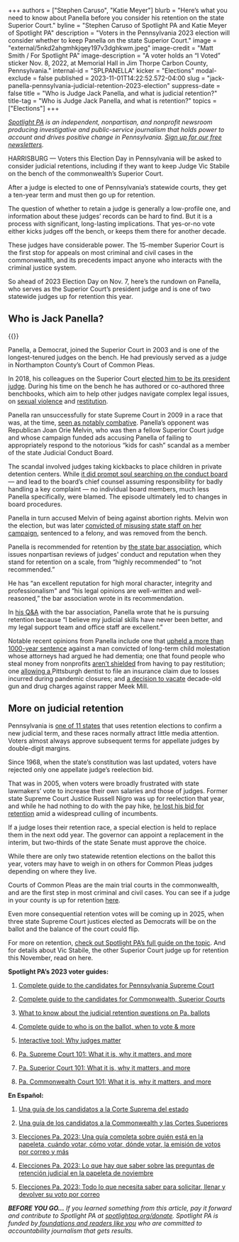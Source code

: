 +++
authors = ["Stephen Caruso", "Katie Meyer"]
blurb = "Here’s what you need to know about Panella before you consider his retention on the state Superior Court."
byline = "Stephen Caruso of Spotlight PA and Katie Meyer of Spotlight PA"
description = "Voters in the Pennsylvania 2023 election will consider whether to keep Panella on the state Superior Court."
image = "external/5nkd2ahgmhkjqey197v3dghkwm.jpeg"
image-credit = "Matt Smith / For Spotlight PA"
image-description = "A voter holds an “I Voted” sticker Nov. 8, 2022, at Memorial Hall in Jim Thorpe Carbon County, Pennsylvania."
internal-id = "SPLPANELLA"
kicker = "Elections"
modal-exclude = false
published = 2023-11-01T14:22:52.572-04:00
slug = "jack-panella-pennsylvania-judicial-retention-2023-election"
suppress-date = false
title = "Who is Judge Jack Panella, and what is judicial retention?"
title-tag = "Who is Judge Jack Panella, and what is retention?"
topics = ["Elections"]
+++

<a href="https://www.spotlightpa.org/"><em>Spotlight PA</em></a><em> is an independent, nonpartisan, and nonprofit newsroom producing investigative and public-service journalism that holds power to account and drives positive change in Pennsylvania. </em><a href="https://www.spotlightpa.org/newsletters"><em>Sign up for our free newsletters</em></a><em>.</em>

HARRISBURG — Voters this Election Day in Pennsylvania will be asked to consider judicial retentions, including if they want to keep Judge Vic Stabile on the bench of the commonwealth’s Superior Court.

After a judge is elected to one of Pennsylvania’s statewide courts, they get a ten-year term and must then go up for retention.

The question of whether to retain a judge is generally a low-profile one, and information about these judges’ records can be hard to find. But it is a process with significant, long-lasting implications. That yes-or-no vote either kicks judges off the bench, or keeps them there for another decade.

<script src="https://www.spotlightpa.org/embed.js" async></script><div data-spl-embed-version="1" data-spl-src="https://www.spotlightpa.org/embeds/newsletter/"></div>

These judges have considerable power. The 15-member Superior Court is the first stop for appeals on most criminal and civil cases in the commonwealth, and its precedents impact anyone who interacts with the criminal justice system.

So ahead of 2023 Election Day on Nov. 7, here’s the rundown on Panella, who serves as the Superior Court’s president judge and is one of two statewide judges up for retention this year.

## Who is Jack Panella?

{{<picture src="2023/10/01jj-b4wq-kwk0-qj9n.jpeg" width-ratio="958" height-ratio="325" description="Members of the Pennsylvania Superior Court as of October 2023." caption="Members of the Pennsylvania Superior Court as of October 2023. Panella is at center." credit="Courtesy Administrative Office of Pennsylvania Courts">}}

Panella, a Democrat, joined the Superior Court in 2003 and is one of the longest-tenured judges on the bench. He had previously served as a judge in Northampton County’s Court of Common Pleas.

In 2018, his colleagues on the Superior Court <a href="https://bucksbar.org/latest-news/jack-anthony-panella-elected-president-judge-of-pennsylvania-superior-court/">elected him to be its president judge</a>. During his time on the bench he has authored or co-authored three benchbooks, which aim to help other judges navigate complex legal issues, on <a href="https://pcar.org/resource/pennsylvania-sexual-violence-benchbook">sexual violence</a> and <a href="https://www.pacourts.us/Storage/media/pdfs/20210526/234952-file-11360.pdf">restitution</a>.

Panella ran unsuccessfully for state Supreme Court in 2009 in a race that was, at the time, <a href="https://www.pottsmerc.com/2009/11/03/cash-drives-pennsylvania-judicial-elections/">seen as notably combative</a>. Panella’s opponent was Republican Joan Orie Melvin, who was then a fellow Superior Court judge and whose campaign funded ads accusing Panella of failing to appropriately respond to the notorious “kids for cash” scandal as a member of the state Judicial Conduct Board.

The scandal involved judges taking kickbacks to place children in private detention centers. While <a href="https://www.pacourts.us/Storage/media/pdfs/20210211/014130-finalreport-000730.pdf">it did prompt soul searching on the conduct board</a> — and lead to the board’s chief counsel assuming responsibility for badly handling a key complaint — no individual board members, much less Panella specifically, were blamed. The episode ultimately led to changes in board procedures.

Panella in turn accused Melvin of being against abortion rights. Melvin won the election, but was later <a href="https://www.pennlive.com/midstate/2013/02/pa_supreme_court_justice_joan.html">convicted of misusing state staff on her campaign</a>, sentenced to a felony, and was removed from the bench.

Panella is recommended for retention by <a href="https://www.pabar.org/site/For-Lawyers/Committees-Commissions/Judicial-Evaluation/Resources/JEC-Ratings/2023/Superior-Court">the state bar association</a>, which issues nonpartisan reviews of judges&#39; conduct and reputation when they stand for retention on a scale, from “highly recommended” to “not recommended.”

He has “an excellent reputation for high moral character, integrity and professionalism&#34; and “his legal opinions are well-written and well-reasoned,” the bar association wrote in its recommendation.

In <a href="https://www.pabar.org/public/news%20releases/23jec/JackPanellaSuperior.pdf">his Q&amp;A</a> with the bar association, Panella wrote that he is pursuing retention because “I believe my judicial skills have never been better, and my legal support team and office staff are excellent.”

Notable recent opinions from Panella include one that <a href="https://www.pennlive.com/news/2017/06/child_molester_deserves_every.html">upheld a more than 1000-year sentence</a> against a man convicted of long-term child molestation whose attorneys had argued he had dementia; one that found people who steal money from nonprofits <a href="https://www.pennlive.com/news/2018/09/corrupt_politicians_dont_have.html">aren’t shielded</a> from having to pay restitution; one <a href="https://casetext.com/case/ungarean-v-cna-valley-forge-ins-co-1">allowing a </a>Pittsburgh dentist to file an insurance claim due to losses incurred during pandemic closures; and <a href="https://www.inquirer.com/news/meek-mill-conviction-overturned-cleared-larry-krasner-philadelphia-20190724.html">a decision to vacate</a> decade-old gun and drug charges against rapper Meek Mill.

## More on judicial retention

Pennsylvania is <a href="https://ballotpedia.org/Judicial_election_methods_by_state">one of 11 states</a> that uses retention elections to confirm a new judicial term, and these races normally attract little media attention. Voters almost always approve subsequent terms for appellate judges by double-digit margins.

Since 1968, when the state’s constitution was last updated, voters have rejected only one appellate judge’s reelection bid.

That was in 2005, when voters were broadly frustrated with state lawmakers’ vote to increase their own salaries and those of judges. Former state Supreme Court Justice Russell Nigro was up for reelection that year, and while he had nothing to do with the pay hike, <a href="https://news.google.com/newspapers?id=1L4iAAAAIBAJ&amp;sjid=NLYFAAAAIBAJ&amp;pg=1358,2907716&amp;dq=russell+m+nigro&amp;hl=en">he lost his bid for retention</a> amid a widespread culling of incumbents.

If a judge loses their retention race, a special election is held to replace them in the next odd year. The governor can appoint a replacement in the interim, but two-thirds of the state Senate must approve the choice.

<script src="https://www.spotlightpa.org/embed.js" async></script><div data-spl-embed-version="1" data-spl-src="https://www.spotlightpa.org/embeds/donate/"></div>

While there are only two statewide retention elections on the ballot this year, voters may have to weigh in on others for Common Pleas judges depending on where they live.

Courts of Common Pleas are the main trial courts in the commonwealth, and are the first step in most criminal and civil cases. You can see if a judge in your county is up for retention <a href="https://www.dos.pa.gov/VotingElections/CandidatesCommittees/RunningforOffice/Documents/2023/2023%20Judges%20Chart.pdf">here</a>.

Even more consequential retention votes will be coming up in 2025, when three state Supreme Court justices elected as Democrats will be on the ballot and the balance of the court could flip.

For more on retention, <a href="https://www.spotlightpa.org/news/2023/09/pennsylvania-election-2023-judicial-retention-superior-court-common-pleas/">check out Spotlight PA’s full guide on the topic</a>. And for details about Vic Stabile, the other Superior Court judge up for retention this November, read on here.

<strong>Spotlight PA’s 2023 voter guides:</strong>

1. <a href="https://www.spotlightpa.org/news/2023/09/pennsylvania-election-2023-supreme-court-candidates/">Complete guide to the candidates for Pennsylvania Supreme Court</a>

2. <a href="https://www.spotlightpa.org/news/2023/09/pennsylvania-election-2023-commonwealth-superior-court-candidates/">Complete guide to the candidates for Commonwealth, Superior Courts</a>

3. <a href="https://www.spotlightpa.org/news/2023/09/pennsylvania-election-2023-judicial-retention-superior-court-common-pleas/">What to know about the judicial retention questions on Pa. ballots</a>

4. <a href="https://www.spotlightpa.org/news/2023/10/pennsylvania-judicial-election-2023-polling-place-mail-ballot-complete-guide/">Complete guide to who is on the ballot, when to vote &amp; more</a>

5. <a href="https://www.spotlightpa.org/news/2023/10/pennsylvania-judges-supreme-superior-commonwealth-court-interactive-tool/">Interactive tool: Why judges matter</a>

6. <a href="https://www.spotlightpa.org/news/2023/10/pennsylvania-supreme-court-justices-rulings-cases-elections-explainer/">Pa. Supreme Court 101: What it is, why it matters, and more</a>

7. <a href="https://www.spotlightpa.org/news/2023/10/pennsylvania-superior-court-judges-rulings-cases-elections-explainer/">Pa. Superior Court 101: What it is, why it matters, and more</a>

8. <a href="https://www.spotlightpa.org/news/2023/10/pennsylvania-commonwealth-court-judges-rulings-cases-elections-explainer/">Pa. Commonwealth Court 101: What it is, why it matters, and more</a>

<strong>En Español:</strong>

1. <a href="https://www.spotlightpa.org/news/2023/09/pennsylvania-elecciones-2023-corte-suprema-candidatos/">Una guía de los candidatos a la Corte Suprema del estado</a>

2. <a href="https://www.spotlightpa.org/news/2023/09/elecciones-mancomunidad-pennsylvania-2023-candidatos-corte-superior/">Una guía de los candidatos a la Commonwealth y las Cortes Superiores</a>

3. <a href="https://www.spotlightpa.org/news/2023/10/pensilvania-eleccion-judicial-2023-colegio-electoral-voto-correo-guia-completa/">Elecciones Pa. 2023: Una guía completa sobre quién está en la papeleta, cuándo votar, cómo votar, dónde votar, la emisión de votos por correo y más</a>

4. <a href="https://www.spotlightpa.org/news/2023/10/pennsylvania-election-2023-judicial-retention-superior-court-common-pleas/">Elecciones Pa. 2023: Lo que hay que saber sobre las preguntas de retención judicial en la papeleta de noviembre</a>

5. <a href="https://www.spotlightpa.org/news/2023/10/pennsylvania-election-2023-votacion-por-correo-boleta-como-solicitar-llenar-devolver/">Elecciones Pa. 2023: Todo lo que necesita saber para solicitar, llenar y devolver su voto por correo</a>

<strong><em>BEFORE YOU GO…</em></strong><em> If you learned something from this article, pay it forward and contribute to Spotlight PA at </em><a href="http://spotlightpa.org/donate"><em>spotlightpa.org/donate</em></a><em>. Spotlight PA is funded by</em><a href="https://www.spotlightpa.org/support"><em> foundations and readers like you</em></a><em> who are committed to accountability journalism that gets results.</em>

